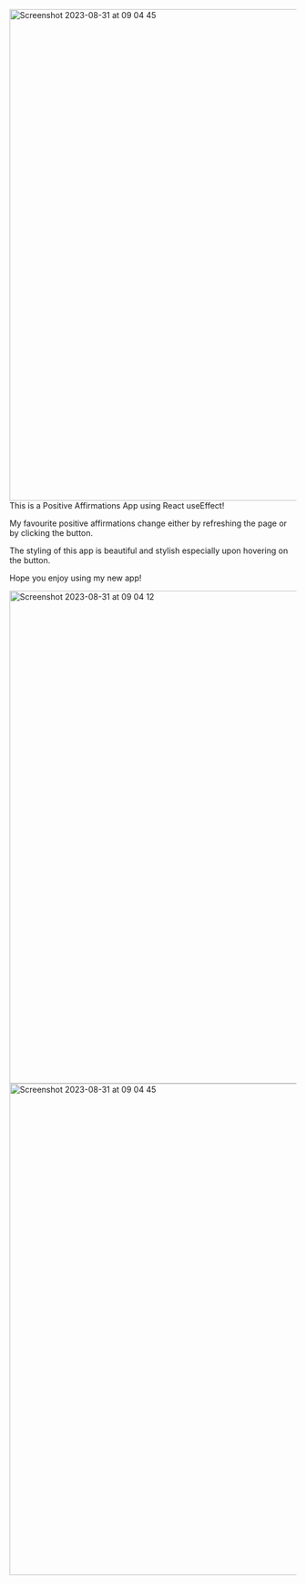 <img width="863" alt="Screenshot 2023-08-31 at 09 04 45" src="https://github.com/Thaleia/React-useEffect-Positive-Affirmations/assets/42918656/3e9d9d4d-5fc6-4774-af5c-5b9c1d7a8ff5">This is a Positive Affirmations App using React useEffect! 

My favourite positive affirmations change either by refreshing the page or by clicking the button.

The styling of this app is beautiful and stylish especially upon hovering on the button.

Hope you enjoy using my new app! 

<img width="865" alt="Screenshot 2023-08-31 at 09 04 12" src="https://github.com/Thaleia/React-useEffect-Positive-Affirmations/assets/42918656/e84dcfad-48da-4842-bc33-808b813906ec">

<img width="863" alt="Screenshot 2023-08-31 at 09 04 45" src="https://github.com/Thaleia/React-useEffect-Positive-Affirmations/assets/42918656/3a551679-e4fc-41d1-8dbc-4379d96b2f64">
